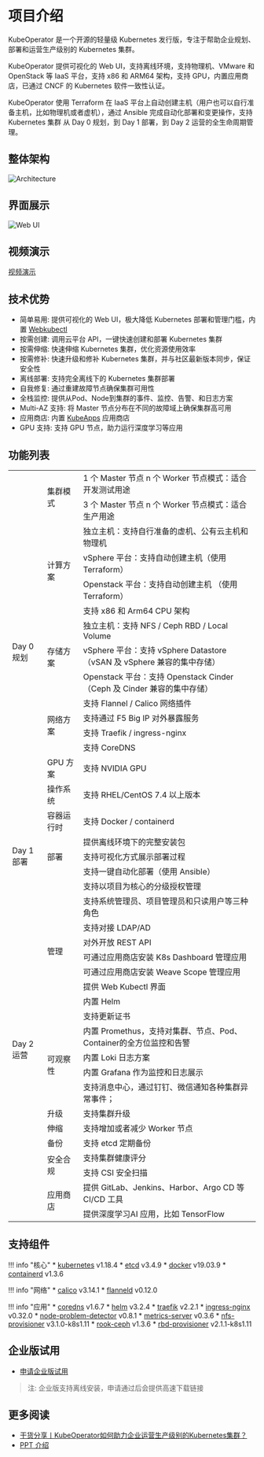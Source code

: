# 项目介绍

KubeOperator 是一个开源的轻量级 Kubernetes 发行版，专注于帮助企业规划、部署和运营生产级别的 Kubernetes 集群。

KubeOperator 提供可视化的 Web UI，支持离线环境，支持物理机、VMware 和 OpenStack 等 IaaS 平台，支持 x86 和 ARM64 架构，支持 GPU，内置应用商店，已通过 CNCF 的 Kubernetes 软件一致性认证。

KubeOperator 使用 Terraform 在 IaaS 平台上自动创建主机（用户也可以自行准备主机，比如物理机或者虚机），通过 Ansible 完成自动化部署和变更操作，支持 Kubernetes 集群 从 Day 0 规划，到 Day 1 部署，到 Day 2 运营的全生命周期管理。

## 整体架构

![Architecture](https://kubeoperator.io/images/screenshot/ko-framework.svg)

## 界面展示

![Web UI](https://kubeoperator.io/images/screenshot/05.jpg)

## 视频演示

[视频演示](https://www.bilibili.com/video/BV1jT4y1L7Ur/)

## 技术优势

-  简单易用: 提供可视化的 Web UI，极大降低 Kubernetes 部署和管理门槛，内置 [Webkubectl](https://github.com/KubeOperator/webkubectl)
-  按需创建: 调用云平台 API，一键快速创建和部署 Kubernetes 集群
-  按需伸缩: 快速伸缩 Kubernetes 集群，优化资源使用效率
-  按需修补: 快速升级和修补 Kubernetes 集群，并与社区最新版本同步，保证安全性
-  离线部署: 支持完全离线下的 Kubernetes 集群部署
-  自我修复: 通过重建故障节点确保集群可用性
-  全栈监控: 提供从Pod、Node到集群的事件、监控、告警、和日志方案
-  Multi-AZ 支持: 将 Master 节点分布在不同的故障域上确保集群高可用
-  应用商店: 内置 [KubeApps](https://github.com/kubeapps/kubeapps) 应用商店
-  GPU 支持: 支持 GPU 节点，助力运行深度学习等应用

## 功能列表

<table>
    <tr>
        <td rowspan="16">Day 0 规划</td>
        </td>
        <td rowspan="2">集群模式
        </td>
        <td>1 个 Master 节点 n 个 Worker 节点模式：适合开发测试用途
        </td>       
    </tr>
    <tr>
        <td>3 个 Master 节点 n 个 Worker 节点模式：适合生产用途
        </td>
    </tr>    
    <tr>
        <td rowspan="4">计算方案
        </td>
        <td>独立主机：支持自行准备的虚机、公有云主机和物理机
        </td>  
    </tr>    
    <tr>
        <td>vSphere 平台：支持自动创建主机（使用 Terraform）
        </td>
    </tr>
    <tr>
        <td>Openstack 平台：支持自动创建主机 （使用 Terraform）
        </td>
    </tr>
    <tr>
        <td>支持 x86 和 Arm64 CPU 架构
        </td>
    </tr>
    <tr>
        <td rowspan="3">存储方案
        </td>
        <td>独立主机：支持 NFS / Ceph RBD / Local Volume
        </td>
    </tr>
    <tr>
        <td>vSphere 平台：支持 vSphere Datastore （vSAN 及 vSphere 兼容的集中存储）
        </td>
    </tr> 
     <tr>
        <td>Openstack 平台：支持 Openstack Cinder （Ceph 及 Cinder 兼容的集中存储）
        </td>
    </tr>
    <tr>
        <td rowspan="4">网络方案
        </td>
        <td>支持 Flannel / Calico 网络插件
        </td>
    </tr>
    <tr>
        <td>支持通过 F5 Big IP 对外暴露服务
        </td>
    </tr> 
    <tr>
        <td>支持 Traefik / ingress-nginx
        </td>
    </tr>    
    <tr>
        <td>支持 CoreDNS
        </td>
    </tr>
    <tr>
        <td>GPU 方案
        </td>
        <td>支持 NVIDIA GPU
        </td>
    </tr> 
    <tr>
        <td>操作系统
        </td>
        <td>支持 RHEL/CentOS 7.4 以上版本
        </td>
    </tr>  
    <tr>
        <td>容器运行时
        </td>
        <td>支持 Docker / containerd
        </td>
    </tr>     
    <tr>
        <td rowspan="3">Day 1 部署
        </td>
        <td rowspan="3">部署
        </td>  
        <td>提供离线环境下的完整安装包
        </td>         
    </tr>
     <tr>
        <td>支持可视化方式展示部署过程
        </td>
    </tr>
     <tr>
        <td>支持一键自动化部署（使用 Ansible）
        </td>
    </tr> 
    <tr>
        <td rowspan="21">Day 2 运营
        </td>
        <td rowspan="9">管理
        </td>  
        <td>支持以项目为核心的分级授权管理
        </td>         
    </tr>
    <tr>
         <td>支持系统管理员、项目管理员和只读用户等三种角色
        </td>
    </tr> 
    <tr>
         <td>支持对接 LDAP/AD
        </td>
    </tr>    
    <tr>
         <td>对外开放 REST API
        </td>
    </tr>    
    <tr>
         <td>可通过应用商店安装 K8s Dashboard 管理应用
        </td>
    </tr>     
     <tr>
         <td>可通过应用商店安装 Weave Scope 管理应用
        </td>
    </tr>  
    <tr>
         <td>提供 Web Kubectl 界面
        </td>
    </tr> 
    <tr>
         <td>内置 Helm 
        </td>
    </tr>   
    <tr>
         <td>支持更新证书
        </td>
    </tr>     
    <tr>
        <td rowspan="4">可观察性
        </td>
         <td>内置 Promethus，支持对集群、节点、Pod、Container的全方位监控和告警
        </td>
    </tr>
     <tr>
        <td>内置 Loki 日志方案
        </td>
    </tr> 
    <tr>
        <td>内置 Grafana 作为监控和日志展示
        </td>
    </tr> 
    <tr>
        <td>支持消息中心，通过钉钉、微信通知各种集群异常事件；
        </td>
    </tr>      
    <tr>
        <td>升级
        </td>
         <td>支持集群升级
        </td>
    </tr> 
    <tr>
        <td>伸缩
        </td>
         <td>支持增加或者减少 Worker 节点
        </td>
    </tr>
    <tr>
        <td>备份
        </td>
         <td>支持 etcd 定期备份
        </td>
    </tr>  
    <tr>
        <td  rowspan="2">安全合规
        </td>
         <td>支持集群健康评分
        </td>
    </tr>   
    <tr>
        <td>支持 CSI 安全扫描
        </td>
    </tr>    
    <tr>
        <td rowspan="2">应用商店
        </td>
         <td>提供 GitLab、Jenkins、Harbor、Argo CD 等 CI/CD 工具
        </td>
    </tr> 
    <tr>
        <td>提供深度学习AI 应用，比如 TensorFlow
        </td>
    </tr>    
 </table>

## 支持组件

!!! info "核心"
    * [kubernetes](https://github.com/kubernetes/kubernetes) v1.18.4
    * [etcd](https://github.com/coreos/etcd) v3.4.9
    * [docker](https://www.docker.com/) v19.03.9
    * [containerd](https://containerd.io/) v1.3.6
  
!!! info "网络"
    * [calico](https://github.com/projectcalico/calico) v3.14.1
    * [flanneld](https://github.com/coreos/flannel) v0.12.0

!!! info "应用"
    * [coredns](https://github.com/coredns/coredns) v1.6.7
    * [helm](https://github.com/helm/helm) v3.2.4
    * [traefik](https://github.com/containous/traefik) v2.2.1
    * [ingress-nginx](https://github.com/kubernetes/ingress-nginx) v0.32.0
    * [node-problem-detector](https://github.com/kubernetes/node-problem-detector) v0.8.1
    * [metrics-server](https://github.com/kubernetes-sigs/metrics-server) v0.3.6
    * [nfs-provisioner](https://github.com/kubernetes-incubator/external-storage) v3.1.0-k8s1.11
    * [rook-ceph](https://github.com/rook/rook) v1.3.6
    * [rbd-provisioner](https://github.com/kubernetes-incubator/external-storage) v2.1.1-k8s1.11

## 企业版试用

- [申请企业版试用](https://jinshuju.net/f/qc6g44)

> 注: 企业版支持离线安装，申请通过后会提供高速下载链接

## 更多阅读

- [干货分享丨KubeOperator如何助力企业运营生产级别的Kubernetes集群？](https://blog.fit2cloud.com/?p=1255)
- [PPT 介绍](https://kubeoperator.io/download/KubeOperator_Intro.pdf)
